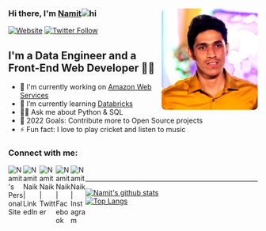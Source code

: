 ### Hi there, I'm [Namit][Website]<img src="https://user-images.githubusercontent.com/1303154/88677602-1635ba80-d120-11ea-84d8-d263ba5fc3c0.gif" height = "30px" width="30px" alt="hi"><img  align="right"  alt="Profile Pic"  height="205px"  src="https://github.com/NamitNaik/NamitNaik/blob/main/Self.png"/>

[![Website](https://img.shields.io/website?label=🧑‍💻%20Namit's%20Portfolio%20Site&style=for-the-badge&url=https%3A%2F%2Fnamitnaik.github.io/portfolio-website/)][Website]
[![Twitter Follow](https://img.shields.io/twitter/follow/NamitNaik23?color=1DA1F2&logo=X&style=for-the-badge)][Twitter]

## I'm a Data Engineer and a Front-End Web Developer 👨‍💻

- 🔭 I'm currently working on [Amazon Web Services][AWS]
- 🌱 I’m currently learning [Databricks][Databricks]
- 🙋‍♂️ Ask me about Python & SQL
- 🥅 2022 Goals: Contribute more to Open Source projects
- ⚡ Fun fact: I love to play cricket and listen to music

### Connect with me:

[<img align="left" alt="Namit's Personal Site" width="30px" src="https://img.icons8.com/dusk/64/null/internet--v1.png"/>][Website]
[<img align="left" alt="NamitNaik | LinkedIn" width="33px" src="https://img.icons8.com/color/240/undefined/linkedin.png" />][Linkedin]
[<img align="left" alt="NamitNaik | Twitter" width="33px" src="https://img.icons8.com/nolan/64/twitterx.png" />][Twitter]
[<img align="left" alt="NamitNaik | Facebook" width="30px" src="https://upload.wikimedia.org/wikipedia/commons/thumb/5/51/Facebook_f_logo_%282019%29.svg/100px-Facebook_f_logo_%282019%29.svg.png" />][Facebook]
[<img align="left" alt="NamitNaik | Instagram" width="30px" src="https://upload.wikimedia.org/wikipedia/commons/thumb/e/e7/Instagram_logo_2016.svg/132px-Instagram_logo_2016.svg.png" />][Instagram]

<!--links-->

[AWS]: https://aws.amazon.com/
[Databricks]: https://www.databricks.com/
[Website]: https://namitnaik.github.io/portfolio-website/
[Linkedin]: https://www.linkedin.com/in/namit-naik-496183194/
[Twitter]: https://twitter.com/NamitNaik23
[Facebook]: https://www.facebook.com/namit.naik.79
[Instagram]: https://www.instagram.com/namitnaik_23/
[VSCode]: https://vscode.dev/
[PyCharm]: https://www.jetbrains.com/pycharm/
[Python]: https://www.python.org/
[Anaconda]: https://www.anaconda.com/
[Oracle]: https://www.oracle.com/in/
[MySQL]: https://www.mysql.com/
[Hadoop]: https://hadoop.apache.org/
[Spark]: https://spark.apache.org/
[Hive]: https://hive.apache.org//images/hive.svg
[Kafka]: https://kafka.apache.org/
[Tableau]: https://www.tableau.com/
[Ubuntu]: https://ubuntu.com/
[HTML]: https://developer.mozilla.org/en-US/docs/Web/HTML
[CSS]: https://developer.mozilla.org/en-US/docs/Web/CSS
[JavaScript]: https://developer.mozilla.org/en-US/docs/Web/JavaScript
[Git]: https://git-scm.com/
[RASA]: https://rasa.com/
[AWS-CCP]: https://www.credly.com/badges/415c02ba-6108-47ce-9f4d-059a9573d5ac/public_url
[APN-Sales]: https://www.credly.com/badges/6235a902-a9e5-4646-970d-21d0752366e7/public_url
[APN-Business]: https://www.credly.com/badges/40506a82-8027-434c-bb64-0eff9b885f60/public_url
[APN-Technical]: https://www.credly.com/badges/bc163863-b845-4469-a859-0d364f64188c/public_url
[APN-Cloud-Economics]: https://www.credly.com/badges/ec0e527b-26cb-4f77-b64e-9654bb5971ee/public_url
[APN-CloudQuest-CP]: https://www.credly.com/badges/1e8e5275-8c4a-48af-ba5a-b6ecca000b10/public_url
[Microsoft-Virtual-Badge]: https://www.theforage.com/badges/YLcWmeFX6HhTeZDvZ/aLSmJsEiQxdNunAK6/Badge%20of%20completion%20for%20the%20Engineering:%20Undergraduate%20&%20Masters%20Asia%20Virtual%20Experience%20Program/Namit

<br />

---

[![Namit's github stats](https://github-readme-stats.vercel.app/api?username=NamitNaik&show_icons=true&theme=tokyonight&hide_border=true)](https://github.com/anuraghazra/github-readme-stats)
<br />
[![Top Langs](https://github-readme-stats.vercel.app/api/top-langs/?username=NamitNaik&layout=compact&theme=tokyonight&hide_border=true&card_width=467)](https://github.com/anuraghazra/github-readme-stats)
